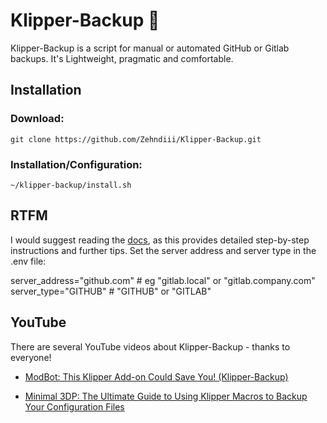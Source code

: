 # Klipper-Backup 💾
Klipper-Backup is a script for manual or automated GitHub or Gitlab backups. It's Lightweight, pragmatic and comfortable.

## Installation

### Download:
```shell
git clone https://github.com/Zehndiii/Klipper-Backup.git
```

### Installation/Configuration:
```shell
~/klipper-backup/install.sh
```

## RTFM
I would suggest reading the [docs](https://klipperbackup.xyz), as this provides detailed step-by-step instructions and further tips.
Set the server address and server type in the .env file:

server_address="github.com" # eg "gitlab.local" or "gitlab.company.com"
server_type="GITHUB"        # "GITHUB" or "GITLAB"

## YouTube
There are several YouTube videos about Klipper-Backup - thanks to everyone!

* [ModBot: This Klipper Add-on Could Save You! (Klipper-Backup)](https://www.youtube.com/watch?v=47qV9BE2n_Y)

* [Minimal 3DP: The Ultimate Guide to Using Klipper Macros to Backup Your Configuration Files](https://www.youtube.com/watch?v=J4_dlCtZY48)
